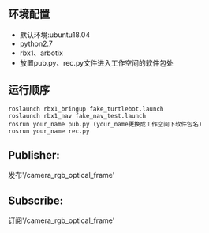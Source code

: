 环境配置
------------
* 默认环境:ubuntu18.04
* python2.7
* rbx1、arbotix
* 放置pub.py、rec.py文件进入工作空间的软件包处

运行顺序
------------
```
roslaunch rbx1_bringup fake_turtlebot.launch
roslaunch rbx1_nav fake_nav_test.launch 
rosrun your_name pub.py (your_name更换成工作空间下软件包名)
rosrun your_name rec.py
 ```

Publisher:
------------
发布'/camera_rgb_optical_frame'

Subscribe:
------------
订阅'/camera_rgb_optical_frame'


